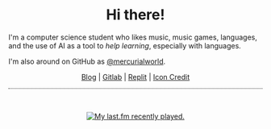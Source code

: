 <h1 align="center">Hi there!</h1>

<p>I'm a computer science student who likes music, music games, languages, and the use of AI as a tool to <i>help learning</i>, especially with languages.</p>
<p>I'm also around on GitHub as <a href="https://github.com/mercurialworld">@mercurialworld</a>.

<p align="center">
 <a href="https://renys.dev">Blog</a> | <a href="https://gitlab.com/renys">Gitlab</a> | <a href="https://replit.com/@renys">Replit</a> | <a href="https://picrew.me/en/image_maker/644129">Icon Credit</a>
</p>

<hr style="border-top: dotted 1px; background-color: transparent;" />
<br>

<span align="center">

<a href="https://last.fm/user/emperte"> <img src="https://lastfm-recently-played.vercel.app/api?user=emperte&show_user=header&width=500" alt="My last.fm recently played."> </a>

</span>